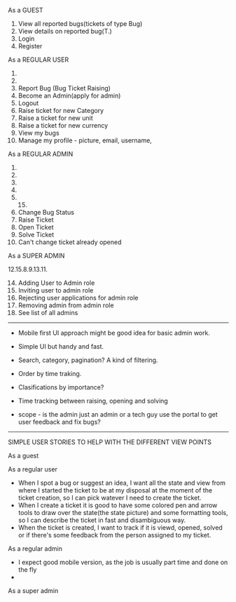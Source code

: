 As a GUEST 

1. View all reported bugs(tickets of type Bug)
2. View details on reported bug(T.)
3. Login
4. Register


As a REGULAR USER

1.
2.
5. Report Bug (Bug Ticket Raising)
6. Become an Admin(apply for admin)
7. Logout
10. Raise ticket for new Category
16. Raise a ticket for new unit
17. Raise a ticket for new currency 
12. View my bugs
15. Manage my profile - picture, email, username, 

As a REGULAR ADMIN

1.
2.
7.
5.
12. 15.
8. Change Bug Status
9. Raise Ticket
11. Open Ticket
13. Solve Ticket
18. Can't change ticket already opened 

As a SUPER ADMIN

12.15.8.9.13.11.

14. Adding User to Admin role
19. Inviting user to admin role
20. Rejecting user applications for admin role 
21. Removing admin from admin role
22. See list of all admins

****

- Mobile first UI approach might be good idea for basic admin work.

- Simple UI but handy and fast.

- Search, category, pagination? A kind of filtering.
- Order by time traking.

- Clasifications by importance?

- Time tracking between raising, opening and solving

- scope - is the admin just an admin or a tech guy use the portal to get user feedback and fix bugs?

****
SIMPLE USER STORIES TO HELP WITH THE DIFFERENT VIEW POINTS

As a guest 

As a regular user
- When I spot a bug or suggest an idea, I want all the state and view from where I started the ticket to be at my disposal at the moment
  of the ticket creation, so I can pick watever I need to create the ticket.
- When I create a ticket it is good to have some colored pen and arrow tools to draw over the state(the state picture) and some formatting tools, so I can describe the ticket in fast and disambiguous way.
- When the ticket is created, I want to track if it is viewd, opened, solved or if there's some feedback from the person assigned to my ticket.

As a regular admin

- I expect good mobile version, as the job is usually part time and done on the fly
- 

As a super admin
